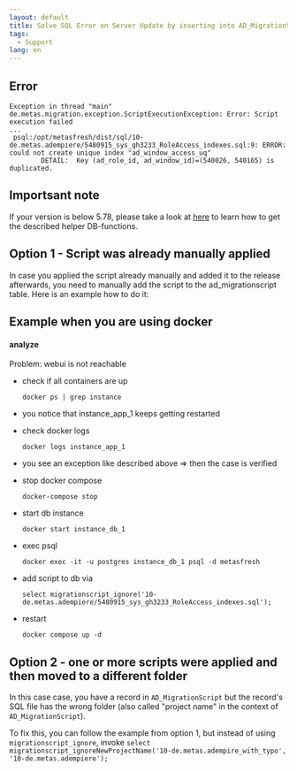 ```yaml
---
layout: default
title: Solve SQL Error on Server Update by inserting into AD_MigrationScript
tags:
  - Support
lang: en
---
```


## Error
```
Exception in thread "main" de.metas.migration.exception.ScriptExecutionException: Error: Script execution failed
...
 psql:/opt/metasfresh/dist/sql/10-de.metas.adempiere/5480915_sys_gh3233_RoleAccess_indexes.sql:9: ERROR:  could not create unique index "ad_window_access_uq"
        DETAIL:  Key (ad_role_id, ad_window_id)=(540026, 540165) is duplicated.
```

## Importsant note
If your version is below 5.78, please take a look at [here](/support_collection/migrationscript_helper_functions) to learn how to get the described helper DB-functions.

## Option 1 - Script was already manually applied

In case you applied the script already manually and added it to the release afterwards, you need to manually add the script to the ad_migrationscript table.
Here is an example how to do it:


## Example when you are using docker

#### analyze

Problem: webui is not reachable

- check if all containers are up

   `docker ps | grep instance`
 
- you notice that instance_app_1 keeps getting restarted

- check docker logs 

  `docker logs instance_app_1`

- you see an exception like described above => then the case is verified

- stop docker compose

  `docker-compose stop`

- start db instance

  `docker start instance_db_1`
  
- exec psql

  `docker exec -it -u postgres instance_db_1 psql -d metasfresh`
  
- add script to db via

  `select migrationscript_ignore('10-de.metas.adempiere/5480915_sys_gh3233_RoleAccess_indexes.sql');`

- restart 

  `docker compose up -d`

## Option 2 - one or more scripts were applied and then moved to a different folder

In this case case, you have a record in `AD_MigrationScript` but the record's SQL file has the wrong folder (also called "project name" in the context of `AD_MigrationScript`).

To fix this, you can follow the example from option 1, but instead of using `migrationscript_ignore`,
invoke
`select migrationscript_ignoreNewProjectName('10-de.metas.adempire_with_typo', '10-de.metas.adempiere');`
